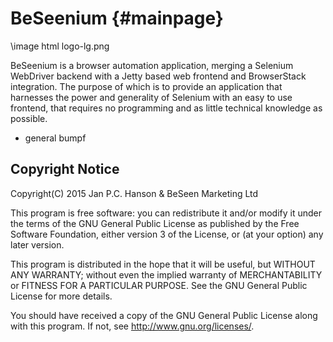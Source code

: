 BeSeenium	{#mainpage}
=========
\image html logo-lg.png


BeSeenium is a browser automation application, merging a Selenium WebDriver backend with a 
Jetty based web frontend and BrowserStack integration. The purpose of which is to provide an 
application that harnesses the power and generality of Selenium with an easy to use frontend, 
that requires no programming and as little technical knowledge as possible.
- general bumpf




Copyright Notice
----------------
Copyright(C) 2015 Jan P.C. Hanson & BeSeen Marketing Ltd

This program is free software: you can redistribute it and/or modify
it under the terms of the GNU General Public License as published by
the Free Software Foundation, either version 3 of the License, or
(at your option) any later version.

This program is distributed in the hope that it will be useful,
but WITHOUT ANY WARRANTY; without even the implied warranty of
MERCHANTABILITY or FITNESS FOR A PARTICULAR PURPOSE.  See the
GNU General Public License for more details.

You should have received a copy of the GNU General Public License
along with this program.  If not, see <http://www.gnu.org/licenses/>.